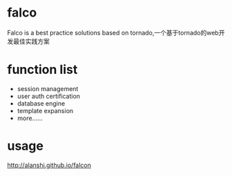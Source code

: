 falco
=====

Falco is a best practice solutions based on tornado,一个基于tornado的web开发最佳实践方案

function list
===
* session management
* user auth certification
* database engine
* template expansion 
* more......

usage
===
http://alanshi.github.io/falcon

